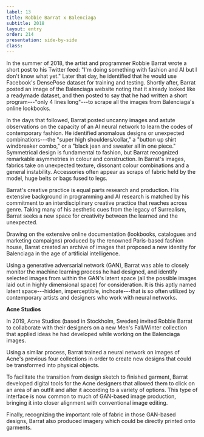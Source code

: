 ```yaml
---
label: 13
title: Robbie Barrat x Balenciaga
subtitle: 2018
layout: entry
order: 214
presentation: side-by-side
class: 
---
```


In the summer of 2018, the artist and programmer Robbie Barrat wrote a short post to his Twitter feed: "I'm doing something with fashion and AI but I don't know what yet." Later that day, he identified that he would use Facebook's DensePose dataset for training and testing. Shortly after, Barrat posted an image of the Balenciaga website noting that it already looked like a readymade dataset, and then posted to say that he had written a short program---"only 4 lines long"---to scrape all the images from Balenciaga's online lookbooks.

In the days that followed, Barrat posted uncanny images and astute observations on the capacity of an AI neural network to learn the codes of contemporary fashion. He identified anomalous designs or unexpected combinations---the "super high shoulders/collar," a "button up shirt windbreaker combo," or a "black jean and sweater all in one piece." Symmetrical design is fundamental to fashion, but Barrat recognized remarkable asymmetries in colour and construction. In Barrat's images, fabrics take on unexpected texture, dissonant colour combinations and a general instability. Accessories often appear as scraps of fabric held by the model, huge belts or bags fused to legs.

Barrat's creative practice is equal parts research and production. His extensive background in programming and AI research is matched by his commitment to an interdisciplinary creative practice that reaches across genre. Taking many of his aesthetic cues from the legacy of Surrealism, Barrat seeks a new space for creativity between the learned and the unexpected.

Drawing on the extensive online documentation (lookbooks, catalogues and marketing campaigns) produced by the renowned Paris-based fashion house, Barrat created an archive of images that proposed a new identity for Balenciaga in the age of artificial intelligence.

Using a generative adversarial network (GAN), Barrat was able to closely monitor the machine learning process he had designed, and identify selected images from within the GAN's latent space (all the possible images laid out in highly dimensional space) for consideration. It is this aptly named latent space---hidden, imperceptible, inchoate---that is so often utilized by contemporary artists and designers who work with neural networks.

**Acne Studios**

In 2019, Acne Studios (based in Stockholm, Sweden) invited Robbie Barrat to collaborate with their designers on a new Men's Fall/Winter collection that applied ideas he had developed while working on the Balenciaga images.

Using a similar process, Barrat trained a neural network on images of Acne's previous four collections in order to create new designs that could be transformed into physical objects.

To facilitate the transition from design sketch to finished garment, Barrat developed digital tools for the Acne designers that allowed them to click on an area of an outfit and alter it according to a variety of options. This type of interface is now common to much of GAN-based image production, bringing it into closer alignment with conventional image editing.

Finally, recognizing the important role of fabric in those GAN-based designs, Barrat also produced imagery which could be directly printed onto garments.
